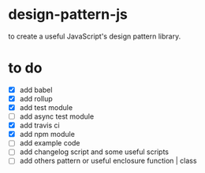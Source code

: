 # design-pattern-js
to create a useful JavaScript's design pattern library.

# to do
- [x] add babel
- [x] add rollup
- [x] add test module
- [ ] add async test module
- [x] add travis ci
- [x] add npm module
- [ ] add example code
- [ ] add changelog script and some useful scripts
- [ ] add others pattern or useful enclosure function | class
